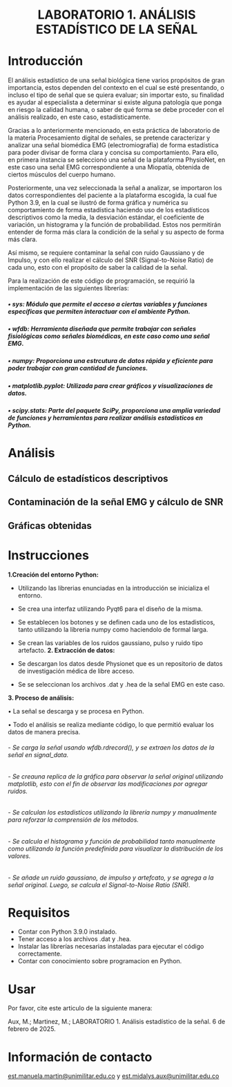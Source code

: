 <h1 align="center"> LABORATORIO 1. ANÁLISIS ESTADÍSTICO DE LA SEÑAL </h1>

# Introducción

El análisis estadístico de una señal biológica tiene varios propósitos de gran importancia, estos dependen del contexto en el cual se esté presentando, o incluso el tipo de señal que se quiera evaluar; sin importar esto, su finalidad es ayudar al especialista a determinar si existe alguna patología que ponga en riesgo la calidad humana, o saber de qué  forma se debe proceder con el análisis realizado, en este caso, estadísticamente.

Gracias a lo anteriormente mencionado, en esta práctica de laboratorio de la materia Procesamiento digital de señales, se pretende caracterizar y analizar una señal biomédica EMG (electromiografía) de forma estadística para poder divisar de forma clara y concisa su comportamiento. Para ello, en primera instancia se seleccionó una señal de la plataforma PhysioNet, en este caso una señal EMG correspondiente a una Miopatía, obtenida de ciertos músculos del cuerpo humano. 

Posteriormente, una vez seleccionada la señal a analizar, se importaron los datos correspondientes del paciente a la plataforma escogida, la cual fue Python 3.9, en la cual se ilustró de forma gráfica y numérica su comportamiento de forma estadística haciendo uso de los estadísticos descriptivos como la media, la desviación estándar, el coeficiente de variación, un histograma y la función de probabilidad. Estos nos permitirán entender de forma más clara la condición de la señal y su aspecto de forma más clara.

Así mismo, se requiere contaminar la señal con ruido Gaussiano y de Impulso, y con ello realizar el cálculo del SNR (Signal-to-Noise Ratio) de cada uno, esto con el propósito de saber la calidad de la señal.

Para la realización de este código de programación, se requirió la implementación de las siguientes librerías:

##### •	sys: Módulo que permite el acceso a ciertas variables y funciones específicas que permiten interactuar con el ambiente Python.

##### •	wfdb: Herramienta diseñada que permite trabajar con señales fisiológicas como señales biomédicas, en este caso como una señal EMG.

##### •	numpy: Proporciona una estrcutura de datos rápida y eficiente para poder trabajar con gran cantidad de funciones.

##### •	matplotlib.pyplot: Utilizada para crear gráficos y visualizaciones de datos.

##### •	scipy.stats: Parte del paquete SciPy, proporciona una amplia variedad de funciones y herramientas para realizar análisis estadísticos en Python.

# Análisis

## Cálculo de estadísticos descriptivos

## Contaminación de la señal EMG y cálculo de SNR

## Gráficas obtenidas

# Instrucciones
**1.Creación del entorno Python:**
- Utilizando las librerias enunciadas en la introducción se inicializa el entorno.
- Se crea una interfaz utilizando Pyqt6 para el diseño de la misma.
- Se establecen los botones y se definen cada uno de los estadisticos, tanto utilizando la libreria numpy como haciendolo de formal larga.
- Se crean las variables de los ruidos  gaussiano, pulso y ruido tipo artefacto.
**2. Extracción de datos:**

- Se descargan los datos desde Physionet que es un repositorio de datos de investigación médica de libre acceso.
- Se se seleccionan los archivos .dat y .hea de la señal EMG en este caso.


**3. Proceso de análisis:**

• La señal se descarga y se procesa en Python.

• Todo el análisis se realiza mediante código, lo que permitió evaluar los datos de manera precisa.

###### - Se carga la señal usando wfdb.rdrecord(), y se extraen los datos de la señal en signal_data.
###### - Se creauna replica de la gráfica para observar la señal original utilizando matplotlib, esto con el fin de observar las modificaciones por agregar ruidos.
###### - Se calculan los estadisticos utilizando la librería numpy y manualmente para reforzar la comprensión de los métodos.
###### - Se calcula el histograma y función de probabilidad tanto manualmente como utilizando la función predefinida para visualizar la distribución de los valores.
###### - Se añade un ruido gaussiano, de impulso y artefcato, y se agrega a la señal original. Luego, se calcula el Signal-to-Noise Ratio (SNR).

# Requisitos
- Contar con Python 3.9.0 instalado.
- Tener acceso a los archivos .dat y .hea.
- Instalar las librerías necesarias instaladas para ejecutar el código correctamente.
- Contar con conocimiento sobre programacion en Python.
  
# Usar
Por favor, cite este articulo de la siguiente manera:

Aux, M.; Martinez, M.;  LABORATORIO 1. Análisis estadístico de la señal. 6 de febrero de 2025.
# Información de contacto

est.manuela.martin@unimilitar.edu.co y est.midalys.aux@unimilitar.edu.co
